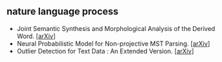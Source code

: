 ## nature language process

- Joint Semantic Synthesis and Morphological Analysis of the Derived Word. [[arXiv](https://arxiv.org/abs/1701.00946)]
- Neural Probabilistic Model for Non-projective MST Parsing. [[arXiv](https://arxiv.org/abs/1701.00874)]
- Outlier Detection for Text Data : An Extended Version. [[arXiv](https://128.84.21.199/abs/1701.01325v1)]